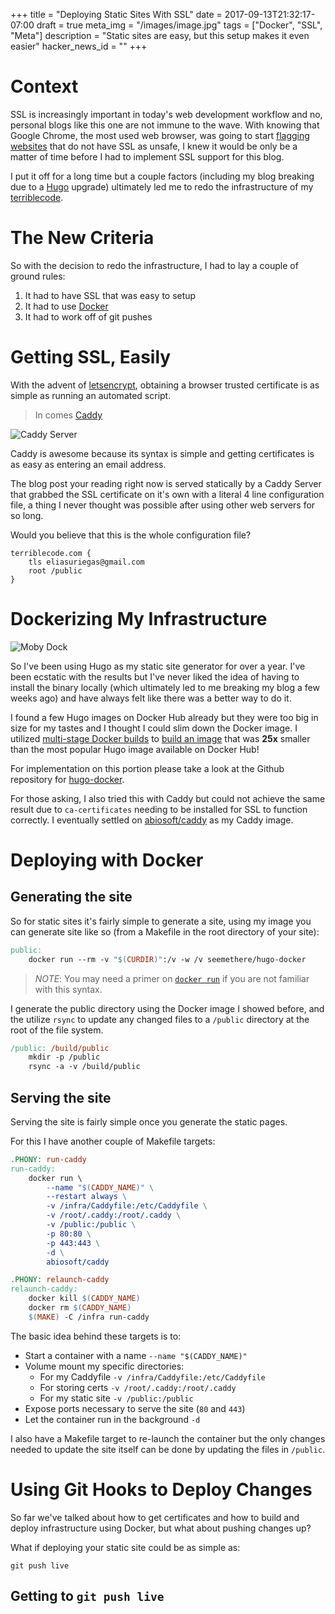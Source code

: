 +++
title = "Deploying Static Sites With SSL"
date = 2017-09-13T21:32:17-07:00
draft = true
meta_img = "/images/image.jpg"
tags = ["Docker", "SSL", "Meta"]
description = "Static sites are easy, but this setup makes it even easier"
hacker_news_id = ""
+++

# Context

SSL is increasingly important in today's web development workflow and no,
personal blogs like this one are not immune to the wave. With knowing that
Google Chrome, the most used web browser, was going to start [flagging
websites](https://security.googleblog.com/2016/09/moving-towards-more-secure-web.html)
that do not have SSL as unsafe, I knew it would be only be a matter of time
before I had to implement SSL support for this blog.

I put it off for a long time but a couple factors (including my blog breaking
due to a [Hugo](http://gohugo.io/) upgrade) ultimately led me to redo the
infrastructure of my [terriblecode](https://terriblecode.com).

# The New Criteria

So with the decision to redo the infrastructure, I had to lay a couple of ground
rules:

1. It had to have SSL that was easy to setup
2. It had to use [Docker](https://docker.com)
3. It had to work off of git pushes

# Getting SSL, Easily

With the advent of [letsencrypt](https://letsencrypt.org/), obtaining a
browser trusted certificate is as simple as running an automated script.

> In comes [Caddy](https://caddyserver.com/)

![Caddy Server](https://cloud.githubusercontent.com/assets/1128849/25305033/12916fce-2731-11e7-86ec-580d4d31cb16.png)

Caddy is awesome because its syntax is simple and getting certificates
is as easy as entering an email address.

The blog post your reading right now is served statically by a Caddy Server
that grabbed the SSL certificate on it's own with a literal 4 line
configuration file, a thing I never thought was possible after using other
web servers for so long.

Would you believe that this is the whole configuration file?

```
terriblecode.com {
    tls eliasuriegas@gmail.com
    root /public
}
```

# Dockerizing My Infrastructure

![Moby Dock](https://i1.wp.com/blog.docker.com/wp-content/uploads/0ca21ece-c73d-46d9-bd02-a0f1dd3cf042.jpg?resize=425%2C365&ssl=1)

So I've been using Hugo as my static site generator for over a year. I've
been ecstatic with the results but I've never liked the idea of having to
install the binary locally (which ultimately led to me breaking my
blog a few weeks ago) and have always felt like there was a better
way to do it.

I found a few Hugo images on Docker Hub already but they were too big in
size for my tastes and I thought I could slim down the Docker image.
I utilized [multi-stage Docker builds](https://docs.docker.com/engine/userguide/eng-image/multistage-build/)
to [build an image](https://hub.docker.com/r/seemethere/hugo-docker/tags/)
that was **25x** smaller than the most popular Hugo image available on Docker Hub!

For implementation on this portion please take a look at the Github
repository for [hugo-docker](https://github.com/seemethere/hugo-docker).

For those asking, I also tried this with Caddy but could not achieve the
same result due to `ca-certificates` needing to be installed for SSL to
function correctly. I eventually settled on
[abiosoft/caddy](https://hub.docker.com/r/abiosoft/caddy/) as my Caddy image.

# Deploying with Docker


## Generating the site

So for static sites it's fairly simple to generate a site, using my image you
can generate site like so (from a Makefile in the root directory of your site):

```Makefile
public:
	docker run --rm -v "$(CURDIR)":/v -w /v seemethere/hugo-docker
```

> *NOTE*: You may need a primer on [`docker run`](https://docs.docker.com/engine/reference/commandline/run/)
> if you are not familiar with this syntax.

I generate the public directory using the Docker image I showed before,
and the utilize `rsync` to update any changed files to a `/public`
directory at the root of the file system.

```Makefile
/public: /build/public
	mkdir -p /public
	rsync -a -v /build/public
```

## Serving the site

Serving the site is fairly simple once you generate the static pages.

For this I have another couple of Makefile targets:

```Makefile
.PHONY: run-caddy
run-caddy:
	docker run \
		--name "$(CADDY_NAME)" \
		--restart always \
		-v /infra/Caddyfile:/etc/Caddyfile \
		-v /root/.caddy:/root/.caddy \
		-v /public:/public \
		-p 80:80 \
		-p 443:443 \
		-d \
		abiosoft/caddy

.PHONY: relaunch-caddy
relaunch-caddy:
	docker kill $(CADDY_NAME)
	docker rm $(CADDY_NAME)
	$(MAKE) -C /infra run-caddy
```

The basic idea behind these targets is to:

* Start a container with a name `--name "$(CADDY_NAME)"`
* Volume mount my specific directories:
  * For my Caddyfile `-v /infra/Caddyfile:/etc/Caddyfile`
  * For storing certs `-v /root/.caddy:/root/.caddy`
  * For my static site `-v /public:/public`
* Expose ports necessary to serve the site (`80` and `443`)
* Let the container run in the background `-d`

I also have a Makefile target to re-launch the container but the only
changes needed to update the site itself can be done by updating the
files in `/public`.

# Using Git Hooks to Deploy Changes

So far we've talked about how to get certificates and how to build and
deploy infrastructure using Docker, but what about pushing changes up?

What if deploying your static site could be as simple as:

```
git push live
```

## Getting to `git push live`
